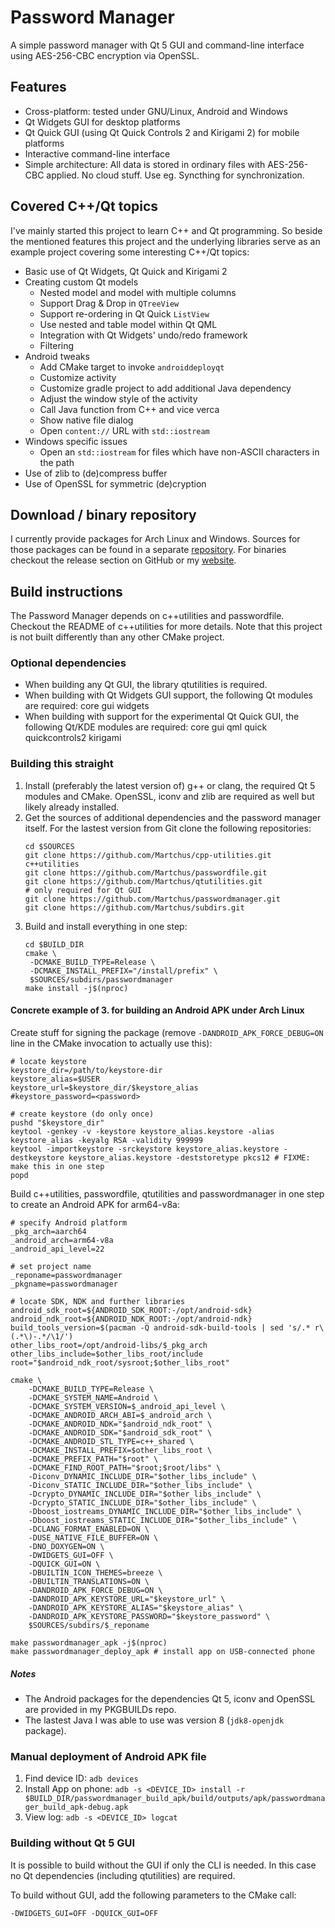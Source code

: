 # Password Manager
A simple password manager with Qt 5 GUI and command-line interface using AES-256-CBC encryption via OpenSSL.

## Features
* Cross-platform: tested under GNU/Linux, Android and Windows
* Qt Widgets GUI for desktop platforms
* Qt Quick GUI (using Qt Quick Controls 2 and Kirigami 2) for mobile platforms
* Interactive command-line interface
* Simple architecture: All data is stored in ordinary files with AES-256-CBC applied. No cloud stuff. Use
  eg. Syncthing for synchronization.

## Covered C++/Qt topics
I've mainly started this project to learn C++ and Qt programming. So beside the mentioned features this project
and the underlying libraries serve as an example project covering some interesting C++/Qt topics:

* Basic use of Qt Widgets, Qt Quick and Kirigami 2
* Creating custom Qt models
    * Nested model and model with multiple columns
    * Support Drag & Drop in `QTreeView`
    * Support re-ordering in Qt Quick `ListView`
    * Use nested and table model within Qt QML
    * Integration with Qt Widgets' undo/redo framework
    * Filtering
* Android tweaks
    * Add CMake target to invoke `androiddeployqt`
    * Customize activity
    * Customize gradle project to add additional Java dependency
    * Adjust the window style of the activity
    * Call Java function from C++ and vice verca
    * Show native file dialog
    * Open `content://` URL with `std::iostream`
* Windows specific issues
    * Open an `std::iostream` for files which have non-ASCII characters in the path
* Use of zlib to (de)compress buffer
* Use of OpenSSL for symmetric (de)cryption

## Download / binary repository
I currently provide packages for Arch Linux and Windows. Sources for those packages can be found in a
separate [repository](https://github.com/Martchus/PKGBUILDs). For binaries checkout the release section
on GitHub or my [website](http://martchus.no-ip.biz/website/page.php?name=programming).

## Build instructions
The Password Manager depends on c++utilities and passwordfile. Checkout the README of c++utilities for more details. Note that this project is not built differently than any other CMake project.

### Optional dependencies
* When building any Qt GUI, the library qtutilities is required.
* When building with Qt Widgets GUI support, the following Qt modules are required: core gui widgets
* When building with support for the experimental Qt Quick GUI, the following Qt/KDE modules are required: core gui qml quick quickcontrols2 kirigami

### Building this straight
1. Install (preferably the latest version of) g++ or clang, the required Qt 5 modules and CMake. OpenSSL, iconv and
   zlib are required as well but likely already installed.
2. Get the sources of additional dependencies and the password manager itself. For the lastest version from Git clone the following repositories:  
   ```
   cd $SOURCES
   git clone https://github.com/Martchus/cpp-utilities.git c++utilities
   git clone https://github.com/Martchus/passwordfile.git
   git clone https://github.com/Martchus/qtutilities.git                  # only required for Qt GUI
   git clone https://github.com/Martchus/passwordmanager.git
   git clone https://github.com/Martchus/subdirs.git
   ```
3. Build and install everything in one step:  
   ```
   cd $BUILD_DIR
   cmake \
    -DCMAKE_BUILD_TYPE=Release \
    -DCMAKE_INSTALL_PREFIX="/install/prefix" \
    $SOURCES/subdirs/passwordmanager
   make install -j$(nproc)
   ```

#### Concrete example of 3. for building an Android APK under Arch Linux
Create stuff for signing the package (remove `-DANDROID_APK_FORCE_DEBUG=ON` line in the CMake invocation to actually use this):
```
# locate keystore
keystore_dir=/path/to/keystore-dir
keystore_alias=$USER
keystore_url=$keystore_dir/$keystore_alias
#keystore_password=<password>

# create keystore (do only once)
pushd "$keystore_dir"
keytool -genkey -v -keystore keystore_alias.keystore -alias keystore_alias -keyalg RSA -validity 999999
keytool -importkeystore -srckeystore keystore_alias.keystore -destkeystore keystore_alias.keystore -deststoretype pkcs12 # FIXME: make this in one step
popd
```

Build c++utilities, passwordfile, qtutilities and passwordmanager in one step to create an Android APK for arm64-v8a:

```
# specify Android platform
_pkg_arch=aarch64
_android_arch=arm64-v8a
_android_api_level=22

# set project name
_reponame=passwordmanager
_pkgname=passwordmanager

# locate SDK, NDK and further libraries
android_sdk_root=${ANDROID_SDK_ROOT:-/opt/android-sdk}
android_ndk_root=${ANDROID_NDK_ROOT:-/opt/android-ndk}
build_tools_version=$(pacman -Q android-sdk-build-tools | sed 's/.* r\(.*\)-.*/\1/')
other_libs_root=/opt/android-libs/$_pkg_arch
other_libs_include=$other_libs_root/include
root="$android_ndk_root/sysroot;$other_libs_root"

cmake \
    -DCMAKE_BUILD_TYPE=Release \
    -DCMAKE_SYSTEM_NAME=Android \
    -DCMAKE_SYSTEM_VERSION=$_android_api_level \
    -DCMAKE_ANDROID_ARCH_ABI=$_android_arch \
    -DCMAKE_ANDROID_NDK="$android_ndk_root" \
    -DCMAKE_ANDROID_SDK="$android_sdk_root" \
    -DCMAKE_ANDROID_STL_TYPE=c++_shared \
    -DCMAKE_INSTALL_PREFIX=$other_libs_root \
    -DCMAKE_PREFIX_PATH="$root" \
    -DCMAKE_FIND_ROOT_PATH="$root;$root/libs" \
    -Diconv_DYNAMIC_INCLUDE_DIR="$other_libs_include" \
    -Diconv_STATIC_INCLUDE_DIR="$other_libs_include" \
    -Dcrypto_DYNAMIC_INCLUDE_DIR="$other_libs_include" \
    -Dcrypto_STATIC_INCLUDE_DIR="$other_libs_include" \
    -Dboost_iostreams_DYNAMIC_INCLUDE_DIR="$other_libs_include" \
    -Dboost_iostreams_STATIC_INCLUDE_DIR="$other_libs_include" \
    -DCLANG_FORMAT_ENABLED=ON \
    -DUSE_NATIVE_FILE_BUFFER=ON \
    -DNO_DOXYGEN=ON \
    -DWIDGETS_GUI=OFF \
    -DQUICK_GUI=ON \
    -DBUILTIN_ICON_THEMES=breeze \
    -DBUILTIN_TRANSLATIONS=ON \
    -DANDROID_APK_FORCE_DEBUG=ON \
    -DANDROID_APK_KEYSTORE_URL="$keystore_url" \
    -DANDROID_APK_KEYSTORE_ALIAS="$keystore_alias" \
    -DANDROID_APK_KEYSTORE_PASSWORD="$keystore_password" \
    $SOURCES/subdirs/$_reponame

make passwordmanager_apk -j$(nproc)
make passwordmanager_deploy_apk # install app on USB-connected phone
```

##### Notes
* The Android packages for the dependencies Qt 5, iconv and OpenSSL are provided in my PKGBUILDs repo.
* The lastest Java I was able to use was version 8 (`jdk8-openjdk` package).

### Manual deployment of Android APK file
1. Find device ID: `adb devices`
2. Install App on phone: `adb -s <DEVICE_ID> install -r $BUILD_DIR/passwordmanager_build_apk/build/outputs/apk/passwordmanager_build_apk-debug.apk`
3. View log: `adb -s <DEVICE_ID> logcat`

### Building without Qt 5 GUI
It is possible to build without the GUI if only the CLI is needed. In this case no Qt dependencies (including qtutilities) are required.

To build without GUI, add the following parameters to the CMake call:
```
-DWIDGETS_GUI=OFF -DQUICK_GUI=OFF
```
